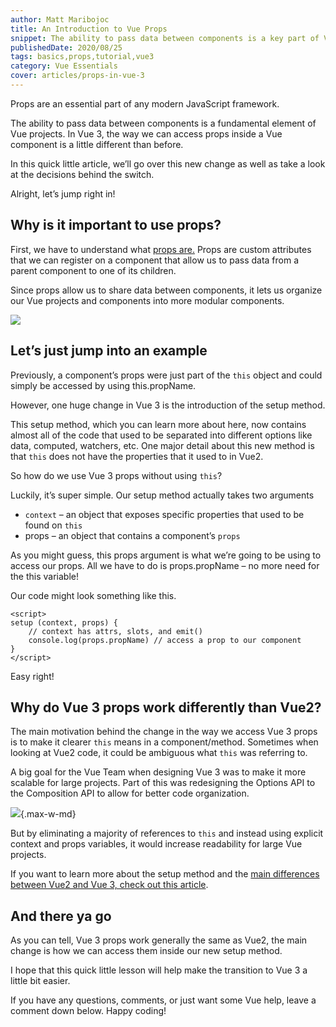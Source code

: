 ```yaml
---
author: Matt Maribojoc
title: An Introduction to Vue Props
snippet: The ability to pass data between components is a key part of Vue projects. In Vue 3 the way we access props inside components is different than before.
publishedDate: 2020/08/25
tags: basics,props,tutorial,vue3
category: Vue Essentials
cover: articles/props-in-vue-3
---
```

Props are an essential part of any modern JavaScript framework.

The ability to pass data between components is a fundamental element of Vue projects. In Vue 3, the way we can access props inside a Vue component is a little different than before.

In this quick little article, we’ll go over this new change as well as take a look at the decisions behind the switch.

Alright, let’s jump right in!

## Why is it important to use props?

First, we have to understand what [props are.](https://vuejs.org/v2/guide/components-props.html) Props are custom attributes that we can register on a component that allow us to pass data from a parent component to one of its children.

Since props allow us to share data between components, it lets us organize our Vue projects and components into more modular components.

![](https://dltqhkoxgn1gx.cloudfront.net/img/posts/an-introduction-to-vue3-props-a-beginners-guide-1.png)

## Let’s just jump into an example

Previously, a component’s props were just part of the `this` object and could simply be accessed by using this.propName.

However, one huge change in Vue 3 is the introduction of the setup method.

This setup method, which you can learn more about here, now contains almost all of the code that used to be separated into different options like data, computed, watchers, etc. One major detail about this new method is that `this` does not have the properties that it used to in Vue2.

So how do we use Vue 3 props without using `this`?

Luckily, it’s super simple. Our setup method actually takes two arguments

- `context` – an object that exposes specific properties that used to be found on `this`
- props – an object that contains a component’s `props`

As you might guess, this props argument is what we’re going to be using to access our props. All we have to do is props.propName – no more need for the this variable!

Our code might look something like this.

```vue
<script>
setup (context, props) {
    // context has attrs, slots, and emit()
    console.log(props.propName) // access a prop to our component
}
</script>
```

Easy right!

## Why do Vue 3 props work differently than Vue2?

The main motivation behind the change in the way we access Vue 3 props is to make it clearer `this` means in a component/method. Sometimes when looking at Vue2 code, it could be ambiguous what `this` was referring to.

A big goal for the Vue Team when designing Vue 3 was to make it more scalable for large projects. Part of this was redesigning the Options API to the Composition API to allow for better code organization.

![](https://dltqhkoxgn1gx.cloudfront.net/img/posts/an-introduction-to-vue3-props-a-beginners-guide-2.png){.max-w-md}

But by eliminating a majority of references to `this` and instead using explicit context and props variables, it would increase readability for large Vue projects.

If you want to learn more about the setup method and the [main differences between Vue2 and Vue 3, check out this article](https://learnvue.co/2020/02/building-the-same-component-in-vue2-vs-vue3).

## And there ya go

As you can tell, Vue 3 props work generally the same as Vue2, the main change is how we can access them inside our new setup method.

I hope that this quick little lesson will help make the transition to Vue 3 a little bit easier.

If you have any questions, comments, or just want some Vue help, leave a comment down below. Happy coding!
